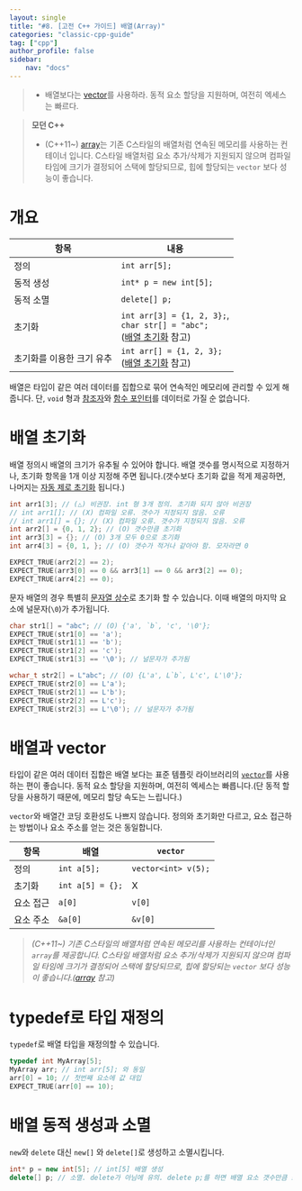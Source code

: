 ```yaml
---
layout: single
title: "#8. [고전 C++ 가이드] 배열(Array)"
categories: "classic-cpp-guide"
tag: ["cpp"]
author_profile: false
sidebar: 
    nav: "docs"
---
```


> * 배열보다는 [vector](https://tango1202.github.io/classic-cpp-stl/classic-cpp-stl-vector/)를 사용하라. 동적 요소 할당을 지원하며, 여전히 엑세스는 빠르다.

> **모던 C++**
> * (C++11~) [array](https://tango1202.github.io/mordern-cpp-stl/mordern-cpp-stl-array/)는 기존 C스타일의 배열처럼 연속된 메모리를 사용하는 컨테이너 입니다. C스타일 배열처럼 요소 추가/삭제가 지원되지 않으며 컴파일 타임에 크기가 결정되어 스택에 할당되므로, 힙에 할당되는 `vector` 보다 성능이 좋습니다.

# 개요

|항목|내용|
|--|--|
|정의| `int arr[5];`|
|동적 생성|`int* p = new int[5];`|
|동적 소멸|`delete[] p;`|
|초기화|`int arr[3] = {1, 2, 3};`,<br/>`char str[] = "abc";`<br/>([배열 초기화](https://tango1202.github.io/classic-cpp-guide/classic-cpp-guide-initialization/#%EB%B0%B0%EC%97%B4-%EC%B4%88%EA%B8%B0%ED%99%94) 참고)|
|초기화를 이용한 크기 유추|`int arr[] = {1, 2, 3};`<br/>([배열 초기화](https://tango1202.github.io/classic-cpp-guide/classic-cpp-guide-initialization/#%EB%B0%B0%EC%97%B4-%EC%B4%88%EA%B8%B0%ED%99%94) 참고)|

배열은 타입이 같은 여러 데이터를 집합으로 묶어 연속적인 메모리에 관리할 수 있게 해줍니다. 단, `void` 형과 [참조자](https://tango1202.github.io/classic-cpp-guide/classic-cpp-guide-pointer-reference/)와 [함수 포인터](https://tango1202.github.io/classic-cpp-guide/classic-cpp-guide-function/#%ED%95%A8%EC%88%98-%ED%8F%AC%EC%9D%B8%ED%84%B0)를 데이터로 가질 순 없습니다. 

# 배열 초기화

배열 정의시 배열의 크기가 유추될 수 있어야 합니다. 배열 갯수를 명시적으로 지정하거나, 초기화 항목을 1개 이상 지정해 주면 됩니다.(갯수보다 초기화 값을 적게 제공하면, 나머지는 [자동 제로 초기화](https://tango1202.github.io/classic-cpp-guide/classic-cpp-guide-initialization/#%EC%9E%90%EB%8F%99-%EC%A0%9C%EB%A1%9C-%EC%B4%88%EA%B8%B0%ED%99%94) 됩니다.)

```cpp
int arr1[3]; // (△) 비권장. int 형 3개 정의. 초기화 되지 않아 비권장 
// int arr1[]; // (X) 컴파일 오류. 갯수가 지정되지 않음. 오류
// int arr1[] = {}; // (X) 컴파일 오류. 갯수가 지정되지 않음. 오류
int arr2[] = {0, 1, 2}; // (O) 갯수만큼 초기화
int arr3[3] = {}; // (O) 3개 모두 0으로 초기화
int arr4[3] = {0, 1, }; // (O) 갯수가 적거나 같아야 함. 모자라면 0

EXPECT_TRUE(arr2[2] == 2);
EXPECT_TRUE(arr3[0] == 0 && arr3[1] == 0 && arr3[2] == 0);
EXPECT_TRUE(arr4[2] == 0);
```

문자 배열의 경우 특별히 [문자열 상수](https://tango1202.github.io/classic-cpp-guide/classic-cpp-guide-literals/#%EB%AC%B8%EC%9E%90%EC%97%B4-%EC%83%81%EC%88%98)로 초기화 할 수 있습니다. 이때 배열의 마지막 요소에 널문자(`\0`)가 추가됩니다.

```cpp
char str1[] = "abc"; // (O) {'a', `b`, 'c', '\0'};
EXPECT_TRUE(str1[0] == 'a');
EXPECT_TRUE(str1[1] == 'b');
EXPECT_TRUE(str1[2] == 'c');
EXPECT_TRUE(str1[3] == '\0'); // 널문자가 추가됨

wchar_t str2[] = L"abc"; // (O) {L'a', L`b`, L'c', L'\0'};
EXPECT_TRUE(str2[0] == L'a');
EXPECT_TRUE(str2[1] == L'b');
EXPECT_TRUE(str2[2] == L'c');
EXPECT_TRUE(str2[3] == L'\0'); // 널문자가 추가됨
```

# 배열과 vector

타입이 같은 여러 데이터 집합은 배열 보다는 표준 템플릿 라이브러리의 [`vector`](https://tango1202.github.io/classic-cpp-stl/classic-cpp-stl-vector/)를 사용하는 편이 좋습니다. 동적 요소 할당을 지원하며, 여전히 엑세스는 빠릅니다.(단 동적 할당을 사용하기 때문에, 메모리 할당 속도는 느립니다.)

`vector`와 배열간 코딩 호환성도 나쁘지 않습니다. 정의와 초기화만 다르고, 요소 접근하는 방법이나 요소 주소를 얻는 것은 동일합니다.

|항목|배열|`vector`|
|--|--|--|
|정의|`int a[5];`|`vector<int> v(5);`|
|초기화|`int a[5] = {};`|X|
|요소 접근|`a[0]`|`v[0]`|
|요소 주소|`&a[0]`|`&v[0]`|

> *(C++11~) 기존 C스타일의 배열처럼 연속된 메모리를 사용하는 컨테이너인 `array`를 제공합니다. C스타일 배열처럼 요소 추가/삭제가 지원되지 않으며 컴파일 타임에 크기가 결정되어 스택에 할당되므로, 힙에 할당되는 `vector` 보다 성능이 좋습니다.([array](https://tango1202.github.io/mordern-cpp-stl/mordern-cpp-stl-array/) 참고)*

# typedef로 타입 재정의

`typedef`로 배열 타입을 재정의할 수 있습니다.

```cpp
typedef int MyArray[5]; 
MyArray arr; // int arr[5]; 와 동일 
arr[0] = 10; // 첫번째 요소에 값 대입
EXPECT_TRUE(arr[0] == 10);
```

# 배열 동적 생성과 소멸

`new`와 `delete` 대신 `new[]` 와 `delete[]`로 생성하고 소멸시킵니다.

```cpp
int* p = new int[5]; // int[5] 배열 생성
delete[] p; // 소멸. delete가 아님에 유의. delete p;를 하면 배열 요소 갯수만큼 소멸자를 호출하지 않고 한번만 호출합니다.
```
